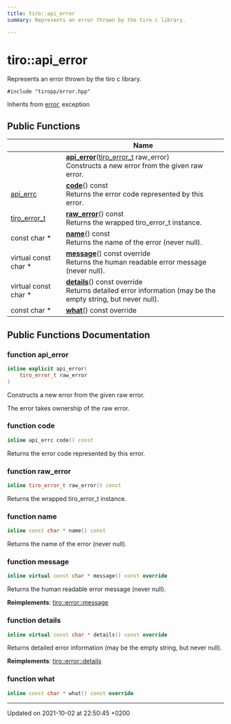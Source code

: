 ```yaml
---
title: tiro::api_error
summary: Represents an error thrown by the tiro c library. 

---
```


# tiro::api_error



Represents an error thrown by the tiro c library. 


`#include "tiropp/error.hpp"`

Inherits from [error](/docs/api/classes/classtiro_1_1error), exception

## Public Functions

|                | Name           |
| -------------- | -------------- |
| | **[api_error](/docs/api/classes/classtiro_1_1api__error#function-api-error)**([tiro&#95;error&#95;t](/docs/api/files/def&#95;8h#typedef-tiro-error-t) raw_error)<br>Constructs a new error from the given raw error.  |
| [api_errc](/docs/api/namespaces/namespacetiro#enum-api-errc) | **[code](/docs/api/classes/classtiro_1_1api__error#function-code)**() const<br>Returns the error code represented by this error.  |
| [tiro_error_t](/docs/api/files/def_8h#typedef-tiro-error-t) | **[raw_error](/docs/api/classes/classtiro_1_1api__error#function-raw-error)**() const<br>Returns the wrapped tiro_error_t instance.  |
| const char * | **[name](/docs/api/classes/classtiro_1_1api__error#function-name)**() const<br>Returns the name of the error (never null).  |
| virtual const char * | **[message](/docs/api/classes/classtiro_1_1api__error#function-message)**() const override<br>Returns the human readable error message (never null).  |
| virtual const char * | **[details](/docs/api/classes/classtiro_1_1api__error#function-details)**() const override<br>Returns detailed error information (may be the empty string, but never null).  |
| const char * | **[what](/docs/api/classes/classtiro_1_1api__error#function-what)**() const override |

## Public Functions Documentation

### function api_error

```cpp
inline explicit api_error(
    tiro_error_t raw_error
)
```

Constructs a new error from the given raw error. 

The error takes ownership of the raw error. 


### function code

```cpp
inline api_errc code() const
```

Returns the error code represented by this error. 

### function raw_error

```cpp
inline tiro_error_t raw_error() const
```

Returns the wrapped tiro_error_t instance. 

### function name

```cpp
inline const char * name() const
```

Returns the name of the error (never null). 

### function message

```cpp
inline virtual const char * message() const override
```

Returns the human readable error message (never null). 

**Reimplements**: [tiro::error::message](/docs/api/classes/classtiro_1_1error#function-message)


### function details

```cpp
inline virtual const char * details() const override
```

Returns detailed error information (may be the empty string, but never null). 

**Reimplements**: [tiro::error::details](/docs/api/classes/classtiro_1_1error#function-details)


### function what

```cpp
inline const char * what() const override
```


-------------------------------

Updated on 2021-10-02 at 22:50:45 +0200